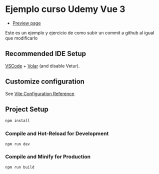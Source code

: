 # Ejemplo curso Udemy Vue 3

- [Preview page]("https://harmonious-churros-99063c.netlify.app/")

Este es un ejemplo y ejercicio de como subir un commit a github al igual que modificarlo

## Recommended IDE Setup

[VSCode](https://code.visualstudio.com/) + [Volar](https://marketplace.visualstudio.com/items?itemName=Vue.volar) (and disable Vetur).

## Customize configuration

See [Vite Configuration Reference](https://vite.dev/config/).

## Project Setup

```sh
npm install
```

### Compile and Hot-Reload for Development

```sh
npm run dev
```

### Compile and Minify for Production

```sh
npm run build
```
